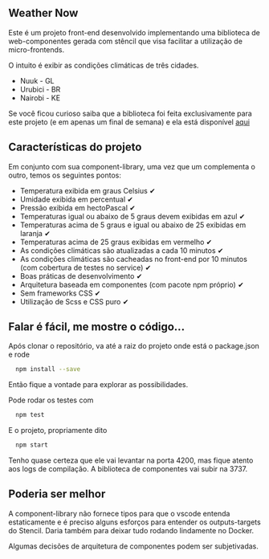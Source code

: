 ## Weather Now

Este é um projeto front-end desenvolvido implementando uma biblioteca de web-componentes gerada com stêncil que visa facilitar a utilização de micro-frontends.

O intuito é exibir as condições climáticas de três cidades.

- Nuuk - GL
- Urubici - BR
- Nairobi - KE

Se você ficou curioso saiba que a biblioteca foi feita exclusivamente para este projeto (e em apenas um final de semana) e ela está disponível [aqui](https://github.com/deprecat3d/weather-now-component-library)

## Características do projeto

Em conjunto com sua component-library, uma vez que um complementa o outro, temos os seguintes pontos:

- Temperatura exibida em graus Celsius ✔
- Umidade exibida em percentual ✔
- Pressão exibida em hectoPascal ✔
- Temperaturas igual ou abaixo de 5 graus devem exibidas em azul ✔
- Temperaturas acima de 5 graus e igual ou abaixo de 25 exibidas em laranja ✔
- Temperaturas acima de 25 graus exibidas em vermelho ✔
- As condições climáticas são atualizadas a cada 10 minutos ✔
- As condições climáticas são cacheadas no front-end por 10 minutos (com cobertura de testes no service) ✔
- Boas práticas de desenvolvimento ✔
- Arquitetura baseada em componentes (com pacote npm próprio) ✔
- Sem frameworks CSS ✔
- Utilização de Scss e CSS puro ✔

## Falar é fácil, me mostre o código...

Após clonar o repositório, va até a raiz do projeto onde está o package.json e rode

```bash
  npm install --save
```

Então fique a vontade para explorar as possibilidades.

Pode rodar os testes com

```bash
  npm test
```

E o projeto, propriamente dito

```bash
  npm start
```

Tenho quase certeza que ele vai levantar na porta 4200, mas fique atento aos logs de compilação. A biblioteca de componentes vai subir na 3737.

## Poderia ser melhor

A component-library não fornece tipos para que o vscode entenda estaticamente e é preciso alguns esforços para entender os outputs-targets do Stencil.
Daria também para deixar tudo rodando lindamente no Docker.

Algumas decisões de arquitetura de componentes podem ser subjetivadas.

